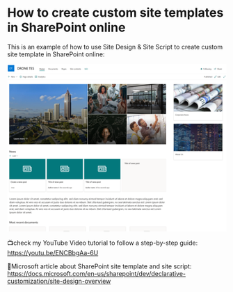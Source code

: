 # How to create custom site templates in SharePoint online

This is an example of how to use Site Design & Site Script to create custom site template in SharePoint online:

![SharePoint Custom Site Template](./assets/ContosoPreview1.png)

📺check my YouTube Video tutorial to follow a step-by-step guide:
https://youtu.be/ENCBbgAa-6U

🔗Microsoft article about SharePoint site template and site script:
https://docs.microsoft.com/en-us/sharepoint/dev/declarative-customization/site-design-overview